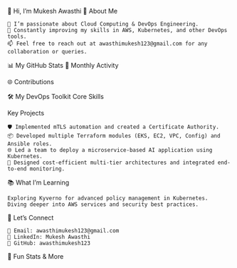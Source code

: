 👋 Hi, I’m Mukesh Awasthi
🌟 About Me

    👀 I’m passionate about Cloud Computing & DevOps Engineering.
    🌱 Constantly improving my skills in AWS, Kubernetes, and other DevOps tools.
    📫 Feel free to reach out at awasthimukesh123@gmail.com for any collaboration or queries.

📊 My GitHub Stats
🚀 Monthly Activity

🌐 Contributions


🛠️ My DevOps Toolkit
Core Skills





Key Projects

    🛡️ Implemented mTLS automation and created a Certificate Authority.
    📦 Developed multiple Terraform modules (EKS, EC2, VPC, Config) and Ansible roles.
    🌐 Led a team to deploy a microservice-based AI application using Kubernetes.
    🚀 Designed cost-efficient multi-tier architectures and integrated end-to-end monitoring.

📚 What I’m Learning

    Exploring Kyverno for advanced policy management in Kubernetes.
    Diving deeper into AWS services and security best practices.

🤝 Let’s Connect

    📧 Email: awasthimukesh123@gmail.com
    💼 LinkedIn: Mukesh Awasthi
    🌟 GitHub: awasthimukesh123

🚀 Fun Stats & More
